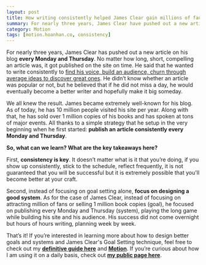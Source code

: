 ```yaml
---
layout: post
title: How writing consistently helped James Clear gain millions of fans
summary: For nearly three years, James Clear have pushed out a new article on his blog every Monday and Thursday.
category: Motion
tags: [motion.hoanhan.co, consistency]
---
```


For nearly three years, James Clear has pushed out a new article on his blog **every Monday and Thursday**.
No matter how long, short, compelling an article was, it got published on the site on time. He said that
he wanted to write consistently to [find his voice, build an audience, churn through average ideas to
discover great ones](https://jamesclear.com/once-per-week). He didn’t know whether an article was popular
or not, but he believed that if he did not miss a day, he would eventually become a better writer and
hopefully make it big someday.

We all knew the result. James became extremely well-known for his blog. As of today, he has 10 million
people visited his site per year. Along with that, he has sold over 1 million copies of his books and has
spoken at tons of major events. All thanks to a simple strategy that he setup in the very beginning when
he first started: **publish an article consistently every Monday and Thursday**.

**So, what can we learn? What are the key takeaways here?**

First, **consistency is key**. It doesn’t matter what is it that you’re doing, if you show up consistently,
stick to the schedule, reflect frequently, it is not guaranteed that you will be successful but it is
extremely possible that you'll become better at your craft.

Second, instead of focusing on goal setting alone, **focus on designing a good system**. As for the case of
James Clear, instead of focusing on attracting million of fans or selling 1 million book copies (goal),
he focused on publishing every Monday and Thursday (system), playing the long game while building his
site and his audience. His success did not come overnight but hours of hours writing, planning week
by week.

That’s it! If you’re interested in learning more about how to design better goals and systems and James
Clear's Goal Setting technique, feel free to check out my **[definitive guide here](/motion)** and
**[Motion](http://motion.hoanhan.co)**. If you’re curious about how I am using it on a daily basis, check out
**[my public page here](http://motion.hoanhan.co)**.
